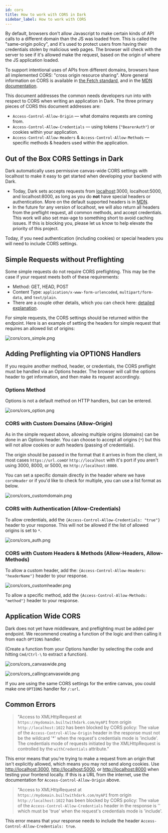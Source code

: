 ```yaml
---
id: cors
title: How to work with CORS in Dark
sidebar_label: How to work with CORS
---
```


By default, browsers don't allow Javascript to make certain kinds of API calls
to a different domain than the JS was loaded from. This is called the
"same-origin policy", and it's used to protect users from having their
credentials stolen by malicious web pages. The browser will check with the
server to see if it's allowed make the request, based on the origin of where the
JS application loaded.

To support intentional uses of APIs from different domains, browsers have all
implemented CORS: "cross origin resource sharing". More general information on
CORS is available in
[the Fetch standard](https://fetch.spec.whatwg.org/#http-cors-protocol), and in
the [MDN documentation](https://developer.mozilla.org/en-US/docs/Web/HTTP/CORS).

This document addresses the common needs developers run into with respect to
CORS when writing an application in Dark. The three primary pieces of CORS this
document addresses are:

- `Access-Control-Allow-Origin` — what domains requests are coming from.
- `Access-Control-Allow-Credentials` — using tokens (`"BearerAuth"`) or cookies
  within your application.
- `Access-Control-Allow-Headers` & `Access-Control-Allow-Methods` — specific
  methods & headers used within the application.

## Out of the Box CORS Settings in Dark

Dark automatically uses permissive canvas-wide CORS settings with localhost to
make it easy to get started when developing your backend with Dark.

- Today, Dark sets accepts requests from [localhost](http://localhost):3000,
  localhost:5000, and localhost:8000, as long as you do **not** have special
  headers or authentication. More on the default supported headers is in
  [MDN](https://developer.mozilla.org/en-US/docs/Web/HTTP/CORS).
- In the future for any version of localhost, we will also return all headers
  from the preflight request, all common methods, and accept credentials. This
  work will also set max-age to something short to avoid caching issues. If this
  is blocking you, please let us know to help elevate the priority of this
  project.

Today, if you need authentication (including cookies) or special headers you
will need to include CORS settings.

## Simple Requests without Preflighting

Some simple requests do not require CORS preflighting. This may be the case if
your request meets both of these requirements:

- Method: GET, HEAD, POST
- Content Type: `application/x-www-form-urlencoded`, `multipart/form-data`, and
  `text/plain`.
- There are a couple other details, which you can check here:
  [detailed explanation](https://developer.mozilla.org/en-US/docs/Web/HTTP/CORS#Simple_requests).

For simple requests, the CORS settings should be returned within the endpoint.
Here is an example of setting the headers for simple request that requires an
allowed list of origins:

![cors/cors_simple.png](/img/cors/cors_simple.png)

## Adding Preflighting via OPTIONS Handlers

If you require another method, header, or credentials, the CORS preflight must
be handled via an Options header. The browser will call the options header to
get information, and then make its request accordingly.

### Options Method

Options is not a default method on HTTP handlers, but can be entered.

![cors/cors_option.png](/img/cors/cors_option.png)

### CORS with Custom Domains (Allow-Origin)

As in the simple request above, allowing multiple origins (domains) can be done
in an Options header. You can choose to accept all origins (`*`) but this will
not allow cookies or auth headers (passing of credentials).

The origin should be passed in the format that it arrives in from the client, in
most cases `https://url.com`or `http://localhost` with it's port if you aren't
using 3000, 8000, or 5000, ex `http://localhost:8000`.

You can set a specific domain directly in the header where we have `corsHeader`
or if you'd like to check for multiple, you can use a list format as below.

![cors/cors_customdomain.png](/img/cors/cors_customdomain.png)

### CORS with Authentication (Allow-Credentials)

To allow credentials, add the `{Access-Control-Allow-Credentials: "true"}`
header to your response. This will not be allowed if the list of allowed origins
is set to `*`.

![cors/cors_auth.png](/img/cors/cors_auth.png)

### CORS with Custom Headers & Methods (Allow-Headers, Allow-Methods)

To allow a custom header, add the:
`{Access-Control-Allow-Headers: "headerName"}` header to your response.

![cors/cors_customheader.png](/img/cors/cors_customheader.png)

To allow a specific method, add the `{Access-Control-Allow-Methods: "method"}`
header to your response.

## Application Wide CORS

Dark does not yet have middleware, and preflighting must be added per endpoint.
We recommend creating a function of the logic and then calling it from each
`OPTIONS` handler.

(Create a function from your Options handler by selecting the code and hitting
`Cmd/Ctrl-\` to extract a function).

![cors/cors_canvaswide.png](/img/cors/cors_canvaswide.png)

![cors/cors_callingcanvaswide.png](/img/cors/cors_callingcanvaswide.png)

If you are using the same CORS settings for the entire canvas, you could make
one `OPTIONS` handler for `/:url`.

## Common Errors

> "Access to XMLHttpRequest at `https://mydomain.builtwithdark.com/myAPI` from
> origin `http://localhost:1022` has been blocked by CORS policy: The value of
> the `Access-Control-Allow-Origin` header in the response must not be the
> wildcard '\*' when the request's credentials mode is 'include'. The
> credentials mode of requests initiated by the XMLHttpRequest is controlled by
> the `withCredentials` attribute."

This error means that you're trying to make a request from an origin that isn't
explicitly allowed, which means you may not send along cookies. Use
[http://localhost:3000](http://localhost:3000/),
[http://localhost:5000](http://localhost:5000/), or
[http://localhost:8000](http://localhost:8000/) when testing your frontend
locally. If this is a URL from the internet, use the documentation for
`Access-Control-Allow-Origin` above.

> "Access to XMLHttpRequest at `https://mydomain.builtwithdark.com/myAPI` from
> origin `http://localhost:1022` has been blocked by CORS policy: The value of
> the `Access-Control-Allow-Credentials` header in the response is '' which must
> be 'true' when the request's credentials mode is 'include'.

This error means that your response needs to include the header
`Access-Control-Allow-Credentials: true`.
